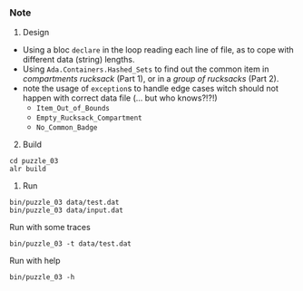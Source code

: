 ### Note

1. Design

* Using a bloc `declare` in the loop reading each line of file, as to cope with different data (string) lengths.
* Using `Ada.Containers.Hashed_Sets` to find out the common item in *compartments rucksack* (Part 1), or in a *group of rucksacks* (Part 2).
* note the usage of `exception`s to handle edge cases witch should not happen with correct data file (... but who knows?!?!)
  * `Item_Out_of_Bounds`
  * `Empty_Rucksack_Compartment`
  * `No_Common_Badge`



2. Build

```shell
cd puzzle_03
alr build
```

1. Run 
```shell
bin/puzzle_03 data/test.dat
bin/puzzle_03 data/input.dat
```

Run with some traces
```shell
bin/puzzle_03 -t data/test.dat
```

Run with help
```shell
bin/puzzle_03 -h
```
